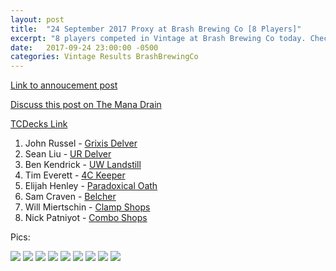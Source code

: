 ```yaml
---
layout: post
title:  "24 September 2017 Proxy at Brash Brewing Co [8 Players]"
excerpt: "8 players competed in Vintage at Brash Brewing Co today. Check out the results!"
date:   2017-09-24 23:00:00 -0500
categories: Vintage Results BrashBrewingCo
---
```


[Link to annoucement post](http://themanadrain.com/topic/1507/9-24-17-houston-tx-100-proxy-vintage-brash-brewing-co)

[Discuss this post on The Mana Drain](http://themanadrain.com/topic/1512/24-september-2017-proxy-vintage-brash-brewing-co-8-players)


[TCDecks Link](http://www.tcdecks.net/deck.php?id=24928)

1. John Russel - [Grixis Delver](https://images.lonestarlhurgoyfs.com/2017-09-24/deck-1.jpg)
2. Sean Liu - [UR Delver](https://images.lonestarlhurgoyfs.com/2017-09-24/deck-2.jpg)
3. Ben Kendrick - [UW Landstill](https://images.lonestarlhurgoyfs.com/2017-09-24/deck-3.jpg)   
4. Tim Everett - [4C Keeper](https://images.lonestarlhurgoyfs.com/2017-09-24/deck-4.jpg)   
5. Elijah Henley - [Paradoxical Oath](https://images.lonestarlhurgoyfs.com/2017-09-24/deck-5.jpg)   
6. Sam Craven - [Belcher](https://images.lonestarlhurgoyfs.com/2017-09-24/deck-6.jpg)   
7. Will Miertschin - [Clamp Shops](https://images.lonestarlhurgoyfs.com/2017-09-24/deck-7.jpg)   
8. Nick Patniyot - [Combo Shops](https://images.lonestarlhurgoyfs.com/2017-09-24/deck-8.jpg)   

Pics:

![](https://images.lonestarlhurgoyfs.com/2017-09-24/1.jpg)
![](https://images.lonestarlhurgoyfs.com/2017-09-24/2.jpg)
![](https://images.lonestarlhurgoyfs.com/2017-09-24/3.jpg)
![](https://images.lonestarlhurgoyfs.com/2017-09-24/4.jpg)
![](https://images.lonestarlhurgoyfs.com/2017-09-24/5.jpg)
![](https://images.lonestarlhurgoyfs.com/2017-09-24/6.jpg)
![](https://images.lonestarlhurgoyfs.com/2017-09-24/7.jpg)
![](https://images.lonestarlhurgoyfs.com/2017-09-24/8.jpg)
![](https://images.lonestarlhurgoyfs.com/2017-09-24/9.jpg)
